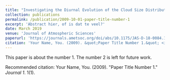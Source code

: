 ```yaml
---
title: "Investigating the Diurnal Evolution of the Cloud Size Distribution of Continental Cumulus Convection Using Multiday LES"
collection: publications
permalink: /publication/2009-10-01-paper-title-number-1
excerpt: 'Abstract hier, of is dat te veel?'
date: March 2019
venue: 'Journal of Atmospheric Sciences'
paperurl: 'https://journals.ametsoc.org/doi/abs/10.1175/JAS-D-18-0084.1'
citation: 'Your Name, You. (2009). &quot;Paper Title Number 1.&quot; <i>Journal 1</i>. 1(1).'
---
```

This paper is about the number 1. The number 2 is left for future work.

Recommended citation: Your Name, You. (2009). "Paper Title Number 1." <i>Journal 1</i>. 1(1).
